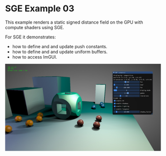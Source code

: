# SGE Example 03

This example renders a static signed distance field on the GPU with compute shaders using SGE.

For SGE it demonstrates:
* how to define and and update push constants.
* how to define and and update uniform buffers.
* how to access ImGUI.

![Screenshot](/docs/ex03.jpg)


